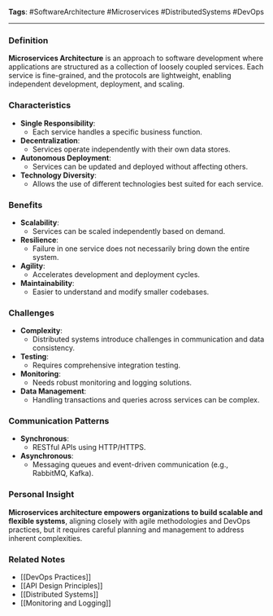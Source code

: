 **Tags**: #SoftwareArchitecture #Microservices #DistributedSystems #DevOps

---

### Definition

**Microservices Architecture** is an approach to software development where applications are structured as a collection of loosely coupled services. Each service is fine-grained, and the protocols are lightweight, enabling independent development, deployment, and scaling.

### Characteristics

- **Single Responsibility**:
    - Each service handles a specific business function.
- **Decentralization**:
    - Services operate independently with their own data stores.
- **Autonomous Deployment**:
    - Services can be updated and deployed without affecting others.
- **Technology Diversity**:
    - Allows the use of different technologies best suited for each service.

### Benefits

- **Scalability**:
    - Services can be scaled independently based on demand.
- **Resilience**:
    - Failure in one service does not necessarily bring down the entire system.
- **Agility**:
    - Accelerates development and deployment cycles.
- **Maintainability**:
    - Easier to understand and modify smaller codebases.

### Challenges

- **Complexity**:
    - Distributed systems introduce challenges in communication and data consistency.
- **Testing**:
    - Requires comprehensive integration testing.
- **Monitoring**:
    - Needs robust monitoring and logging solutions.
- **Data Management**:
    - Handling transactions and queries across services can be complex.

### Communication Patterns

- **Synchronous**:
    - RESTful APIs using HTTP/HTTPS.
- **Asynchronous**:
    - Messaging queues and event-driven communication (e.g., RabbitMQ, Kafka).

### Personal Insight

**Microservices architecture empowers organizations to build scalable and flexible systems**, aligning closely with agile methodologies and DevOps practices, but it requires careful planning and management to address inherent complexities.

### Related Notes

- [[DevOps Practices]]
- [[API Design Principles]]
- [[Distributed Systems]]
- [[Monitoring and Logging]]